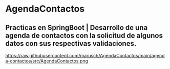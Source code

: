 # AgendaContactos

## Practicas en SpringBoot | Desarrollo de una agenda de contactos con la solicitud de algunos datos con sus respectivas validaciones.



https://raw.githubusercontent.com/marusch/AgendaContactos/main/agenda-contactos/src/AgendaContactos.png
